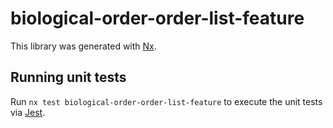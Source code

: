 # biological-order-order-list-feature

This library was generated with [Nx](https://nx.dev).

## Running unit tests

Run `nx test biological-order-order-list-feature` to execute the unit tests via [Jest](https://jestjs.io).
